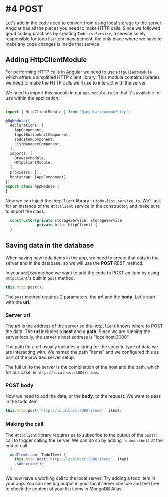 # \#4 POST

Let's add in the code need to convert from using local storage to the server. Angular has all the pieces you need to make HTTP calls. Since we followed good coding practices by creating `TodoListService`, a service solely responsible for todo list item management, the only place where we have to make any code changes is inside that service.

## Adding HttpClientModule

For performing HTTP calls in Angular we need to use `HttpClientModule` which offers a simplified HTTP client library. This module contains libraries we need to make the HTTP calls we'll use to interact with the server.

We need to import this module in our `app.module.ts` so that it's available for use within the application.

```typescript
...
import { HttpClientModule } from '@angular/common/http';

@NgModule({
  declarations: [
    AppComponent,
    InputButtonUnitComponent,
    TodoItemComponent,
    ListManagerComponent,
  ],
  imports: [
    BrowserModule,
    HttpClientModule,
  ],
  providers: [],
  bootstrap: [AppComponent]
})
export class AppModule {
}
```

Now we can inject the `HttpClient` library in `todo-list.service.ts`. We'll ask for an instance of the `HttpClient` service in the constructor, and make sure to import the class.

```typescript
  constructor(private storageService: StorageService,
              private http: HttpClient) {
  }
```

## Saving data in the database

When saving new todo items in the app, we need to create that data in the server and in the database, so we will use the **POST** REST method.

In your `addItem` method we want to add the code to POST an item by using `HttpClient`'s built in `post` method.

```typescript
this.http.post();
```

The `post` method requires 2 parameters, the **url** and the **body**. Let's start with the **url**.

### Server url

The **url** is the address of the server so the `HttpClient` knows where to POST the data. The **url** includes a **host** and a **path**. Since we are running the server locally, the server's host address is "localhost:3000".

The path for a url usually includes a string for the specific type of data we are interacting with. We named the path "items" and we configured this as part of the provided server setup.

The full url to the server is the combination of the host and the path, which for our case, is `http://localhost:3000/items`.

### POST body

Now we need to add the data, or the **body**, to the request. We want to pass in the todo item.

```typescript
this.http.post('http://localhost:3000/items', item);
```

### Making the call

The `HttpClient` library requires us to subscribe to the output of the `post()` call to trigger calling the server. We can do so by adding `.subscribe()` at the end of call.

```typescript
  addItem(item: TodoItem) {
    this.http.post('http://localhost:3000/items', item)
    .subscribe();
  }
```

We now have a working call to the local server! Try adding a todo item in your app. You can see log output in your local server console and feel free to check the content of your list items in MongoDB Atlas.

